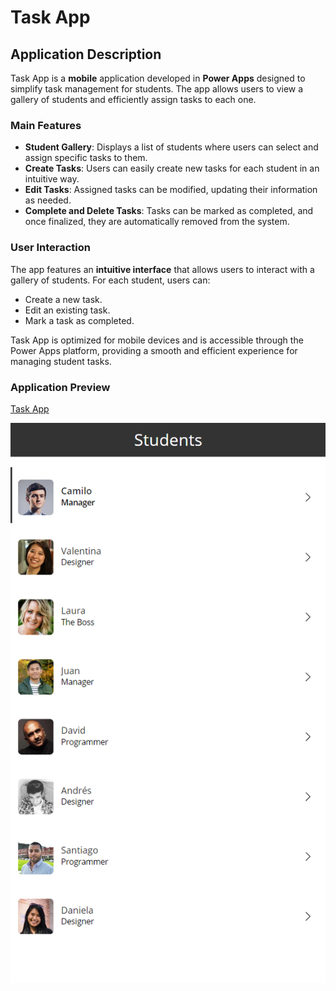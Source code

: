 # Task App

## Application Description

Task App is a **mobile** application developed in **Power Apps** designed to simplify task management for students. The app allows users to view a gallery of students and efficiently assign tasks to each one.

### Main Features
- **Student Gallery**: Displays a list of students where users can select and assign specific tasks to them.
- **Create Tasks**: Users can easily create new tasks for each student in an intuitive way.
- **Edit Tasks**: Assigned tasks can be modified, updating their information as needed.
- **Complete and Delete Tasks**: Tasks can be marked as completed, and once finalized, they are automatically removed from the system.

### User Interaction
The app features an **intuitive interface** that allows users to interact with a gallery of students. For each student, users can:
- Create a new task.
- Edit an existing task.
- Mark a task as completed.

Task App is optimized for mobile devices and is accessible through the Power Apps platform, providing a smooth and efficient experience for managing student tasks.

### Application Preview

[Task App](https://youtube.com/shorts/SFe2brzGxbc?feature=share)

[![Task App](/TaskAppImage.png)](https://youtube.com/shorts/SFe2brzGxbc?feature=share)


